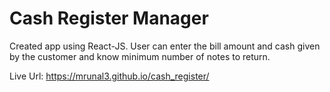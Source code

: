 # Cash Register Manager

Created app using React-JS. User can enter the bill amount and cash given by the customer and know minimum number of notes to return.

Live Url: https://mrunal3.github.io/cash_register/
